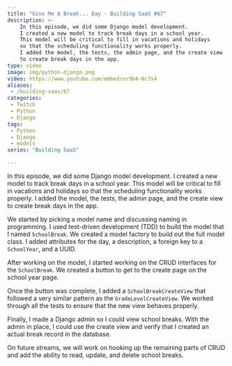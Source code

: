 ```yaml
---
title: "Give Me A Break... Day - Building SaaS #67"
description: >-
    In this episode, we did some Django model development.
    I created a new model to track break days in a school year.
    This model will be critical to fill in vacations and holidays
    so that the scheduling functionality works properly.
    I added the model, the tests, the admin page, and the create view
    to create break days in the app.
type: video
image: img/python-django.png
video: https://www.youtube.com/embed/nr9b4-Nc7x4
aliases:
 - /building-saas/67
categories:
 - Twitch
 - Python
 - Django
tags:
 - Python
 - Django
 - models
series: "Building SaaS"

---
```


In this episode, we did some Django model development.
I created a new model to track break days in a school year.
This model will be critical to fill in vacations and holidays
so that the scheduling functionality works properly.
I added the model, the tests, the admin page, and the create view
to create break days in the app.

We started by picking a model name
and discussing naming in programming.
I used test-driven development (TDD)
to build the model
that I named `SchoolBreak`.
We created a model factory
to build out the full model class.
I added attributes for the day, a description,
a foreign key to a `SchoolYear`,
and a UUID.

After working on the model,
I started working on the CRUD interfaces
for the `SchoolBreak`.
We created a button to get to the create page
on the school year page.

Once the button was complete,
I added a `SchoolBreakCreateView`
that followed a very similar pattern
as the `GradeLevelCreateView`.
We worked through all the tests
to ensure that the new view behaves properly.

Finally,
I made a Django admin so I could view school breaks.
With the admin in place,
I could use the create view
and verify that I created an actual break record
in the database.

On future streams,
we will work on hooking up the remaining parts
of CRUD
and add the ability to read, update, and delete school breaks.
